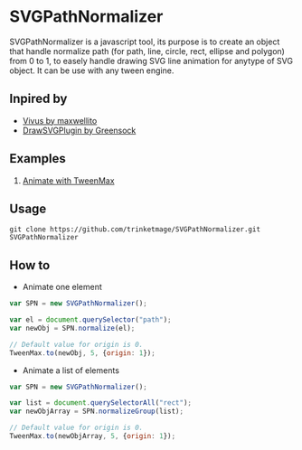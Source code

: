 # SVGPathNormalizer

SVGPathNormalizer is a javascript tool, its purpose is to create an object that handle normalize path (for path, line, circle, rect, ellipse and polygon) from 0 to 1, to easely handle drawing SVG line animation for anytype of SVG object. It can be use with any tween engine. 

## Inpired by

* [Vivus by maxwellito](https://github.com/maxwellito/vivus)
* [DrawSVGPlugin by Greensock](http://greensock.com/drawSVG)

## Examples

1. [Animate with TweenMax](http://trinketmage.free.fr/factory/SVGPathNormalizer/example/)

## Usage

```shell
git clone https://github.com/trinketmage/SVGPathNormalizer.git SVGPathNormalizer
```

## How to

* Animate one element
```js
var SPN = new SVGPathNormalizer();

var el = document.querySelector("path");
var newObj = SPN.normalize(el);

// Default value for origin is 0.
TweenMax.to(newObj, 5, {origin: 1});
```

* Animate a list of elements
```js
var SPN = new SVGPathNormalizer();

var list = document.querySelectorAll("rect");
var newObjArray = SPN.normalizeGroup(list);

// Default value for origin is 0.
TweenMax.to(newObjArray, 5, {origin: 1});
```
